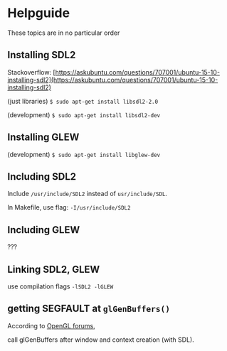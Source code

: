 # Helpguide

These topics are in no particular order

## Installing SDL2

Stackoverflow: [https://askubuntu.com/questions/707001/ubuntu-15-10-installing-sdl2](https://askubuntu.com/questions/707001/ubuntu-15-10-installing-sdl2)

(just libraries)
`$ sudo apt-get install libsdl2-2.0`


(development)
`$ sudo apt-get install libsdl2-dev`

## Installing GLEW

(development)
`$ sudo apt-get install libglew-dev`

## Including SDL2

Include `/usr/include/SDL2` instead of `usr/include/SDL`.

In Makefile, use flag: `-I/usr/include/SDL2`

## Including GLEW

???

## Linking SDL2, GLEW

use compilation flags `-lSDL2 -lGLEW`

## getting SEGFAULT at `glGenBuffers()`

According to [OpenGL forums](https://www.opengl.org/discussion_boards/showthread.php/170104-glGenBuffers-segfault),

call glGenBuffers after window and context creation (with SDL).
